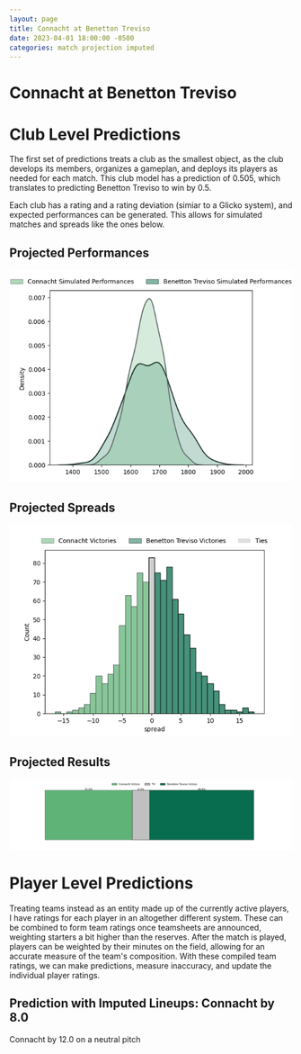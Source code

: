 ```yaml
---  
layout: page  
title: Connacht at Benetton Treviso  
date: 2023-04-01 18:00:00 -0500  
categories: match projection imputed  
---
```

# Connacht at Benetton Treviso

# Club Level Predictions


The first set of predictions treats a club as the smallest object, as the club develops its members, organizes a gameplan, and deploys its players as needed for each match. This club model has a prediction of 0.505, which translates to predicting Benetton Treviso to win by 0.5.

Each club has a rating and a rating deviation (simiar to a Glicko system), and expected performances can be generated. This allows for simulated matches and spreads like the ones below.
## Projected Performances


![Projected Performances](plots/performances_2023-04-01-BenettonTreviso-Connacht.png)
## Projected Spreads


![Projected Spreads](plots/spreads_2023-04-01-BenettonTreviso-Connacht.png)
## Projected Results


![Projected Results](plots/resultbar_2023-04-01-BenettonTreviso-Connacht.png)
# Player Level Predictions


Treating teams instead as an entity made up of the currently active players, I have ratings for each player in an altogether different system. These can be combined to form team ratings once teamsheets are announced, weighting starters a bit higher than the reserves. After the match is played, players can be weighted by their minutes on the field, allowing for an accurate measure of the team's composition. With these compiled team ratings, we can make predictions, measure inaccuracy, and update the individual player ratings.
## Prediction with Imputed Lineups: Connacht by 8.0


Connacht by 12.0 on a neutral pitch

